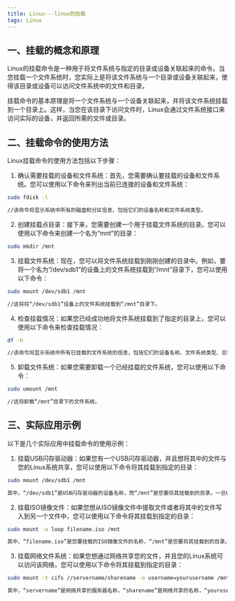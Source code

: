 ```yaml
---
title: Linux---linux的挂载
tags: Linux
---
```




## 一、挂载的概念和原理

Linux的挂载命令是一种用于将文件系统与指定的目录或设备关联起来的命令。当您挂载一个文件系统时，您实际上是将该文件系统与一个目录或设备关联起来，使得该目录或设备可以访问文件系统中的文件和目录。

挂载命令的基本原理是将一个文件系统与一个设备关联起来，并将该文件系统挂载到一个目录上。这样，当您在该目录下访问文件时，Linux会通过文件系统接口来访问实际的设备，并返回所需的文件或目录。



## 二、挂载命令的使用方法

Linux挂载命令的使用方法包括以下步骤：
1. 确认需要挂载的设备和文件系统：首先，您需要确认要挂载的设备和文件系统。您可以使用以下命令来列出当前已连接的设备和文件系统：
````bash
sudo fdisk -l

//该命令将显示系统中所有的磁盘和分区信息，包括它们的设备名称和文件系统类型。
````

2. 创建挂载点目录：接下来，您需要创建一个用于挂载文件系统的目录。您可以使用以下命令来创建一个名为“mnt”的目录：

````bash
sudo mkdir /mnt
````

3. 挂载文件系统：现在，您可以将文件系统挂载到刚刚创建的目录中。例如，要将一个名为“/dev/sdb1”的设备上的文件系统挂载到“/mnt”目录下，您可以使用以下命令：

````bash
sudo mount /dev/sdb1 /mnt

//这将将“/dev/sdb1”设备上的文件系统挂载到“/mnt”目录下。
````

4. 检查挂载情况：如果您已经成功地将文件系统挂载到了指定的目录上，您可以使用以下命令来检查挂载情况：

````bash
df -h

//该命令将显示系统中所有已挂载的文件系统的信息，包括它们的设备名称、文件系统类型、总容量、已用容量和可用容量等。
````

5. 卸载文件系统：如果您需要卸载一个已经挂载的文件系统，您可以使用以下命令：

````bash
sudo umount /mnt

//这将卸载“/mnt”目录下的文件系统。
````



   ## 三、实际应用示例

以下是几个实际应用中挂载命令的使用示例：

1. 挂载USB闪存驱动器：如果您有一个USB闪存驱动器，并且想将其中的文件与您的Linux系统共享，您可以使用以下命令将其挂载到指定的目录：

````bash
sudo mount /dev/sdb1 /mnt

其中，“/dev/sdb1”是USB闪存驱动器的设备名称，而“/mnt”是您要将其挂载到的目录。一旦USB闪存驱动器被挂载，您就可以在“/mnt”目录下访问其中的文件了。
````

2. 挂载ISO镜像文件：如果您想从ISO镜像文件中提取文件或者将其中的文件写入到另一个文件中，您可以使用以下命令将其挂载到指定的目录：

````bash
sudo mount -o loop filename.iso /mnt

其中，“filename.iso”是您要挂载的ISO镜像文件的名称，“/mnt”是您要将其挂载到的目录。一旦ISO镜像文件被挂载，您就可以在“/mnt”目录下访问其中的文件了。
````

3. 挂载网络文件系统：如果您想通过网络共享您的文件，并且您的Linux系统可以访问该网络，您可以使用以下命令将其挂载到指定的目录：

````bash
sudo mount -t cifs //servername/sharename -o username=yourusername /mnt

其中，“servername”是网络共享的服务器名称，“sharename”是网络共享的名称，“yourusername”是您的网络共享的用户名。一旦网络共享被挂载，您就可以在“/mnt”目录下访问其中的文件了。
````
